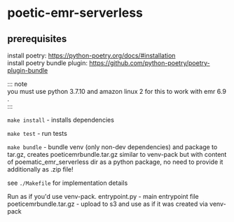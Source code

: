# poetic-emr-serverless

## prerequisites
install poetry: https://python-poetry.org/docs/#installation  
install poetry bundle plugin: https://github.com/python-poetry/poetry-plugin-bundle  

::: note  
you must use python 3.7.10 and amazon linux 2 for this to work with emr 6.9 .  
:::

`make install` - installs dependencies

`make test` - run tests

`make bundle` - bundle venv (only non-dev dependencies) and package to tar.gz, creates poeticemrbundle.tar.gz similar to venv-pack but with content of poematic_emr_serverless dir as a python package, no need to provide it additionally as .zip file!

see `./Makefile` for implementation details


Run as if you'd use venv-pack. 
entrypoint.py - main entrypoint file
poeticemrbundle.tar.gz - upload to s3 and use as if it was created via venv-pack